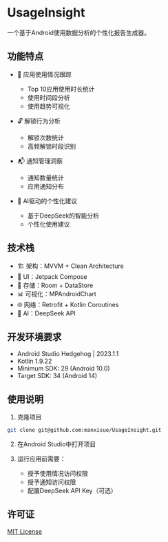 # UsageInsight

一个基于Android使用数据分析的个性化报告生成器。

## 功能特点

- 📱 应用使用情况跟踪
  - Top 10应用使用时长统计
  - 使用时间段分析
  - 使用趋势可视化

- 🔓 解锁行为分析
  - 解锁次数统计
  - 高频解锁时段识别

- 📬 通知管理洞察
  - 通知数量统计
  - 应用通知分布

- 🤖 AI驱动的个性化建议
  - 基于DeepSeek的智能分析
  - 个性化使用建议

## 技术栈

- 🏗️ 架构：MVVM + Clean Architecture
- 🎨 UI：Jetpack Compose
- 💾 存储：Room + DataStore
- 📊 可视化：MPAndroidChart
- 🌐 网络：Retrofit + Kotlin Coroutines
- 🤖 AI：DeepSeek API

## 开发环境要求

- Android Studio Hedgehog | 2023.1.1
- Kotlin 1.9.22
- Minimum SDK: 29 (Android 10.0)
- Target SDK: 34 (Android 14)

## 使用说明

1. 克隆项目
```bash
git clone git@github.com:manxisuo/UsageInsight.git
```

2. 在Android Studio中打开项目

3. 运行应用前需要：
   - 授予使用情况访问权限
   - 授予通知访问权限
   - 配置DeepSeek API Key（可选）

## 许可证

[MIT License](LICENSE)

